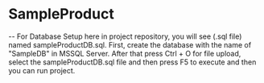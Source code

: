 # SampleProduct

-- For Database Setup
here in project repository, you will see (.sql file) named sampleProductDB.sql.
First, create the database with the name of "SampleDB" in MSSQL Server.
After that press Ctrl + O for file upload, select the sampleProductDB.sql file and then press F5 to execute and then you can run project.
